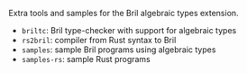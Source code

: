 
Extra tools and samples for the Bril algebraic types extension.

 - `briltc`: Bril type-checker with support for algebraic types
 - `rs2bril`: compiler from Rust syntax to Bril
 - `samples`: sample Bril programs using algebraic types
 - `samples-rs`: sample Rust programs

